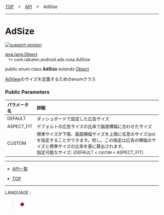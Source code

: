[TOP](/README.md#top)　>　[API](./README.md)　>　AdSize

---

# AdSize

[![support version](http://img.shields.io/badge/runa-1.0.0+-blueviolet.svg?style=flat)](https://developer.android.com)

[java.lang.Object](https://developer.android.com/reference/java/lang/Object.html)<br>
&nbsp;&nbsp;&nbsp;↳&nbsp;com.rakuten.android.ads.runa.AdSize

public enum class **AdSize** extends [Object](https://developer.android.com/reference/java/lang/Object.html)<br>

[AdView](./AdView.md)のサイズを定義するためのenumクラス

### Public Parameters

|パラメータ名|詳細|
|:---|:---|
|DEFAULT|ダッシュボードで設定した広告サイズ|
|ASPECT_FIT|デフォルトの広告サイズの比率で画面横幅に合わせたサイズ|
|CUSTOM|標準サイズが下限、画面横幅サイズを上限に任意のサイズ(px)を指定することができます。但し、この指定は広告の横幅のサイズと標準サイズの比率を基に算出されます。<br>指定可能なサイズ: (DEFAULT < `CUSTOM` < ASPECT_FIT)|


---

* [API一覧](./README.md)

* [TOP](../#top)

---
LANGUAGE :
> [![ja](/doc/lang/ja.png)](/doc/api/AdSize.md)
